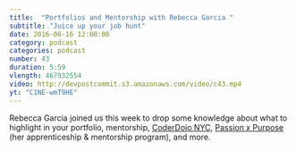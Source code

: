 ```yaml
---
title:  "Portfolios and Mentorship with Rebecca Garcia "
subtitle: "Juice up your job hunt"
date: 2016-06-16 12:00:00
category: podcast
categories: podcast
number: 43
duration: 5:59
vlength: 467932554
video: http://devpostcommit.s3.amazonaws.com/video/c43.mp4
yt: "C1NE-wmT9HE"
---
```


Rebecca Garcia joined us this week to drop some knowledge about what to highlight in your portfolio, mentorship, [CoderDojo NYC](http://www.coderdojonyc.org/about), [Passion x Purpose](http://www.passionxpurpose.com) (her apprenticeship &amp; mentorship program), and more.
